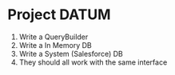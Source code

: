 # Project DATUM

1. Write a QueryBuilder
2. Write a In Memory DB
3. Write a System (Salesforce) DB
4. They should all work with the same interface
